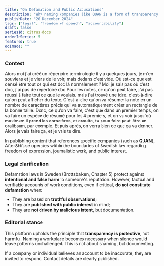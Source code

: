 ```yaml
---
title: "On Defamation and Public Accusations"
description: "Why naming companies like QUAN is a form of transparency, not defamation."
publishDate: "20 December 2024"
tags: ["legal", "freedom of speech", "accountability"]
draft: false
seriesId: citrus-docs
orderInSeries: 5    
featured: true
ogImage: ""
---
```


### Context

Alors moi j'ai créé un répertoire terminologie il y a quelques jours, je m'en souviens et je viens de le voir, mais dedans c'est vide. Où est-ce que est censé être tout ce qui est doc là normalement ? Moi je sais pas où c'est doc, j'ai pas de répertoire doc.Pour les notes, ce qu'on peut faire, j'ai pas réussi à faire tout ce que je voulais, mais j'ai trouvé une idée, c'est-à-dire qu'on peut afficher du texte. C'est-à-dire qu'on va résumer la note en un nombre de caractères précis qui va automatiquement créer un rectangle de la bonne taille. Donc, ce qu'on va faire, c'est que dans un premier temps, on va faire un espèce de résumé pour les 4 premiers, et on va voir jusqu'où maximum il prend les caractères, et ensuite, tu peux faire peut-être un oralibsum, par exemple. Et puis après, on verra bien ce que ça va donner. Alors je vais faire ça, et je vais te dire.

In publishing content that references specific companies (such as **QUAN**), AfterShift.se operates within the boundaries of Swedish law regarding freedom of expression, journalistic work, and public interest.

### Legal clarification

Defamation laws in Sweden (Brottsbalken, Chapter 5) protect against **intentional and false harm** to someone's reputation. However, factual and verifiable accounts of work conditions, even if critical, **do not constitute defamation** when:

- They are based on **truthful observations**;
- They are **published with public interest** in mind;
- They are **not driven by malicious intent**, but documentation.

### Editorial stance

This platform upholds the principle that **transparency is protective**, not harmful. Naming a workplace becomes necessary when silence would leave patterns unchallenged. This is not about shaming, but documenting.

If a company or individual believes an account to be inaccurate, they are invited to respond. Contact details are clearly published.
